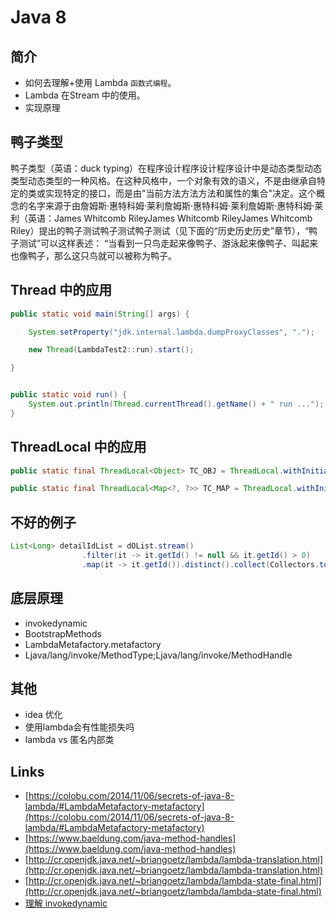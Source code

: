 # Java 8

## 简介

- 如何去理解+使用 Lambda `函数式编程`。
- Lambda 在Stream 中的使用。
- 实现原理

## 鸭子类型

鸭子类型（英语：duck typing）在程序设计程序设计程序设计中是动态类型动态类型动态类型的一种风格。在这种风格中，一个对象有效的语义，不是由继承自特定的类或实现特定的接口，而是由"当前方法方法方法和属性的集合"决定。这个概念的名字来源于由詹姆斯·惠特科姆·莱利詹姆斯·惠特科姆·莱利詹姆斯·惠特科姆·莱利（英语：James Whitcomb RileyJames Whitcomb RileyJames Whitcomb Riley）提出的鸭子测试鸭子测试鸭子测试（见下面的“历史历史历史”章节），“鸭子测试”可以这样表述：
“当看到一只鸟走起来像鸭子、游泳起来像鸭子、叫起来也像鸭子，那么这只鸟就可以被称为鸭子。

## Thread 中的应用

```java
public static void main(String[] args) {

    System.setProperty("jdk.internal.lambda.dumpProxyClasses", ".");

    new Thread(LambdaTest2::run).start();

}


public static void run() {
    System.out.println(Thread.currentThread().getName() + " run ...");
}

```

## ThreadLocal 中的应用

```java
public static final ThreadLocal<Object> TC_OBJ = ThreadLocal.withInitial(Object::new);

public static final ThreadLocal<Map<?, ?>> TC_MAP = ThreadLocal.withInitial(HashMap::new);

```

## 不好的例子

```java
List<Long> detailIdList = dOList.stream()
                .filter(it -> it.getId() != null && it.getId() > 0)
                .map(it -> it.getId()).distinct().collect(Collectors.toList());

```


## 底层原理

- invokedynamic
- BootstrapMethods
- LambdaMetafactory.metafactory
- Ljava/lang/invoke/MethodType;Ljava/lang/invoke/MethodHandle


## 其他

- idea 优化
- 使用lambda会有性能损失吗
- lambda vs 匿名内部类

## Links

- [https://colobu.com/2014/11/06/secrets-of-java-8-lambda/#LambdaMetafactory-metafactory](https://colobu.com/2014/11/06/secrets-of-java-8-lambda/#LambdaMetafactory-metafactory)
- [https://www.baeldung.com/java-method-handles](https://www.baeldung.com/java-method-handles)
- [http://cr.openjdk.java.net/~briangoetz/lambda/lambda-translation.html](http://cr.openjdk.java.net/~briangoetz/lambda/lambda-translation.html)
- [http://cr.openjdk.java.net/~briangoetz/lambda/lambda-state-final.html](http://cr.openjdk.java.net/~briangoetz/lambda/lambda-state-final.html)
- [理解 invokedynamic](https://www.jianshu.com/p/d74e92f93752)